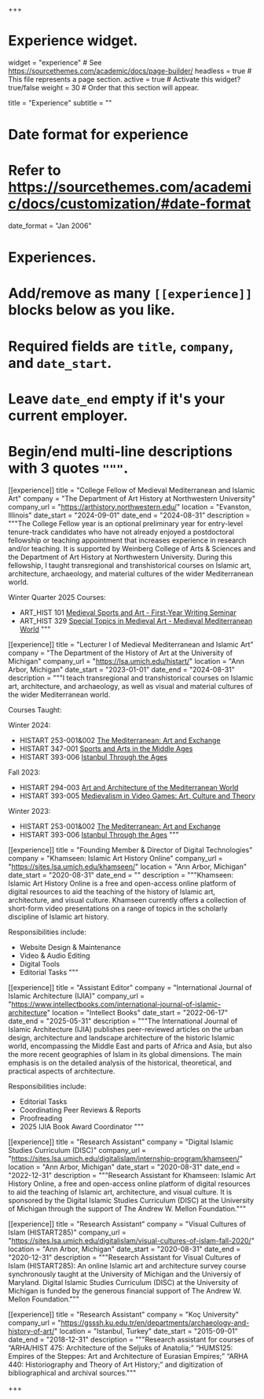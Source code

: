 +++
# Experience widget.
widget = "experience"  # See https://sourcethemes.com/academic/docs/page-builder/
headless = true  # This file represents a page section.
active = true  # Activate this widget? true/false
weight = 30  # Order that this section will appear.

title = "Experience"
subtitle = ""

# Date format for experience
#   Refer to https://sourcethemes.com/academic/docs/customization/#date-format
date_format = "Jan 2006"

# Experiences.
#   Add/remove as many `[[experience]]` blocks below as you like.
#   Required fields are `title`, `company`, and `date_start`.
#   Leave `date_end` empty if it's your current employer.
#   Begin/end multi-line descriptions with 3 quotes `"""`.




[[experience]]
  title = "College Fellow of Medieval Mediterranean and Islamic Art"
  company = "The Department of Art History at Northwestern University"
  company_url = "https://arthistory.northwestern.edu/"
  location = "Evanston, Illinois"
  date_start = "2024-09-01"
  date_end = "2024-08-31"
  description = """The College Fellow year is an optional preliminary year for entry-level tenure-track candidates who have not already enjoyed a postdoctoral fellowship or teaching appointment that increases experience in research and/or teaching. It is supported by Weinberg College of Arts & Sciences and the Department of Art History at Northwestern University. During this fellowship, I taught transregional and transhistorical courses on Islamic art, architecture, archaeology, and material cultures of the wider Mediterranean world.


  Winter Quarter 2025 Courses:

  * ART_HIST 101 [Medieval Sports and Art - First-Year Writing Seminar](https://arthistory.northwestern.edu/courses/2024-2025/class-schedules/winter-2025-class-schedule/)
  * ART_HIST 329 [Special Topics in Medieval Art - Medieval Mediterranean World](https://arthistory.northwestern.edu/courses/2024-2025/class-schedules/winter-2025-class-schedule/)
    """


[[experience]]
  title = "Lecturer I of Medieval Mediterranean and Islamic Art"
  company = "The Department of the History of Art at the University of Michigan"
  company_url = "https://lsa.umich.edu/histart/"
  location = "Ann Arbor, Michigan"
  date_start = "2023-01-01"
  date_end = "2024-08-31"
  description = """I teach transregional and transhistorical courses on Islamic art, architecture, and archaeology, as well as visual and material cultures of the wider Mediterranean world.

  
  Courses Taught:
  
  Winter 2024:
  * HISTART 253-001&002 [The Mediterranean: Art and Exchange](https://hartgalleries.lsa.umich.edu/course_listings_w24/index.php?num=253-001h)
  * HISTART 347-001 [Sports and Arts in the Middle Ages](https://hartgalleries.lsa.umich.edu/course_listings_w24/index.php?num=347-001h)
  * HISTART 393-006 [Istanbul Through the Ages](https://hartgalleries.lsa.umich.edu/course_listings_w24/index.php?num=393-006h)

  Fall 2023:
  * HISTART 294-003 [Art and Architecture of the Mediterranean World](https://hartgalleries.lsa.umich.edu/course_listings_f23/index.php?num=294-003h)
  * HISTART 393-005 [Medievalism in Video Games: Art, Culture and Theory](https://hartgalleries.lsa.umich.edu/course_listings_f23/index.php?num=393-005h)
  
  Winter 2023:
  * HISTART 253-001&002 [The Mediterranean: Art and Exchange](https://hartgalleries.lsa.umich.edu/course_listings_w23/index.php?num=253-001h)
  * HISTART 393-006 [Istanbul Through the Ages](https://hartgalleries.lsa.umich.edu/course_listings_w23/index.php?num=393-006h)
    """


[[experience]]
  title = "Founding Member & Director of Digital Technologies"
  company = "Khamseen: Islamic Art History Online"
  company_url = "https://sites.lsa.umich.edu/khamseen/"
  location = "Ann Arbor, Michigan"
  date_start = "2020-08-31"
  date_end = ""
  description = """Khamseen: Islamic Art History Online is a free and open-access online platform of digital resources to aid the teaching of the history of Islamic art, 
  architecture, and visual culture. Khamseen currently offers a collection of short-form video presentations on a range of topics in the scholarly discipline of Islamic art 
  history.
  
  Responsibilities include:

  * Website Design & Maintenance
  * Video & Audio Editing
  * Digital Tools
  * Editorial Tasks
    """


[[experience]]
  title = "Assistant Editor"
  company = "International Journal of Islamic Architecture (IJIA)"
  company_url = "https://www.intellectbooks.com/international-journal-of-islamic-architecture"
  location = "Intellect Books"
  date_start = "2022-06-17"
  date_end = "2025-05-31"
  description = """The International Journal of Islamic Architecture (IJIA) publishes peer-reviewed articles on the urban design, architecture and landscape architecture of the historic Islamic world, encompassing the Middle East and parts of Africa and Asia, but also the more recent geographies of Islam in its global dimensions. The main emphasis is on the detailed analysis of the historical, theoretical, and practical aspects of architecture.
  
  Responsibilities include:

  * Editorial Tasks
  * Coordinating Peer Reviews & Reports
  * Proofreading
  * 2025 IJIA Book Award Coordinator 
    """


[[experience]]
  title = "Research Assistant"
  company = "Digital Islamic Studies Curriculum (DISC)"
  company_url = "https://sites.lsa.umich.edu/digitalislam/internship-program/khamseen/"
  location = "Ann Arbor, Michigan"
  date_start = "2020-08-31"
  date_end = "2022-12-31"
  description = """Research Assistant for Khamseen: Islamic Art History Online, a free and open-access online platform of digital resources to aid the teaching of Islamic art,     architecture, and visual culture. It is sponsored by the Digital Islamic Studies Curriculum (DISC) at the University of Michigan through the support of The Andrew W. Mellon 
  Foundation."""


[[experience]]
  title = "Research Assistant"
  company = "Visual Cultures of Islam (HISTART285)"
  company_url = "https://sites.lsa.umich.edu/digitalislam/visual-cultures-of-islam-fall-2020/"
  location = "Ann Arbor, Michigan"
  date_start = "2020-08-31"
  date_end = "2020-12-31"
  description = """Research Assistant for Visual Cultures of Islam (HISTART285): An online Islamic art and architecture survey course synchronously taught at the University of 
  Michigan and the Universiy of Maryland. Digital Islamic Studies Curriculum (DISC) at the University of Michigan is funded by the generous financial support of The Andrew W. 
  Mellon Foundation."""


[[experience]]
  title = "Research Assistant"
  company = "Koç University"
  company_url = "https://gsssh.ku.edu.tr/en/departments/archaeology-and-history-of-art/"
  location = "Istanbul, Turkey"
  date_start = "2015-09-01"
  date_end = "2018-12-31"
  description = """Research assistant for courses of “ARHA/HIST 475: Architecture of the Seljuks of Anatolia;” “HUMS125: Empires of the Steppes: Art and Architecture of Eurasian 
  Empires;” “ARHA 440: Historiography and Theory of Art History;” and digitization of bibliographical and archival sources."""

+++

